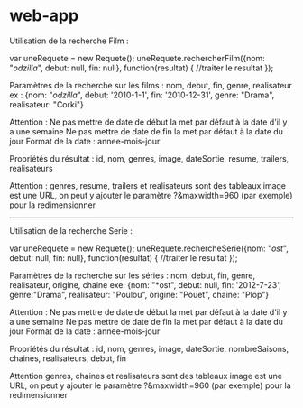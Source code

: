 web-app
=======

Utilisation de la recherche Film :

var uneRequete = new Requete();
uneRequete.rechercherFilm({nom: "*odzilla*", debut: null, fin: null}, function(resultat) {
    //traiter le resultat
});

Paramètres de la recherche sur les films :
nom, debut, fin, genre, realisateur
ex : {nom: "*odzilla*", debut: '2010-1-1', fin: '2010-12-31', genre: "Drama", realisateur: "Corki"}

Attention : 
Ne pas mettre de date de début la met par défaut à la date d'il y a une semaine
Ne pas mettre de date de fin la met par défaut à la date du jour
Format de la date : annee-mois-jour

Propriétés du résultat :
id, nom, genres, image, dateSortie, resume, trailers, realisateurs

Attention :
genres, resume, trailers et realisateurs sont des tableaux
image est une URL, on peut y ajouter le paramètre ?&maxwidth=960 (par exemple) pour la redimensionner

------------------------------------------------------------------------------------------------------

Utilisation de la recherche Serie :

var uneRequete = new Requete();
uneRequete.rechercheSerie({nom: "*ost*", debut: null, fin: null}, function(resultat) {
    //traiter le resultat
});

Paramètres de la recherche sur les séries :
nom, debut, fin, genre, realisateur, origine, chaine
exe: {nom: "*ost", debut: null, fin: '2012-7-23', genre:"Drama", realisateur: "Poulou", origine: "Pouet", chaine: "Plop"}

Attention : 
Ne pas mettre de date de début la met par défaut à la date d'il y a une semaine
Ne pas mettre de date de fin la met par défaut à la date du jour
Format de la date : annee-mois-jour

Propriétés du résultat :
id, nom, genres, image, dateSortie, nombreSaisons, chaines, realisateurs, debut, fin

Attention
genres, chaines et realisateurs sont des tableaux
image est une URL, on peut y ajouter le paramètre ?&maxwidth=960 (par exemple) pour la redimensionner
